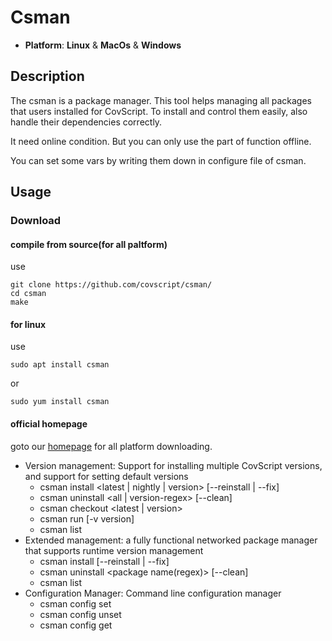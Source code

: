 # Csman

* **Platform**: **Linux** & **MacOs** & **Windows**

## Description 

  The csman is a package manager. This tool helps managing all packages that users installed for CovScript. To install and control them easily, also handle their dependencies correctly.    
  
  It need online condition. But you can only use the part of function offline.    
  
  You can set some vars by writing them down in configure file of csman.    

## Usage

### Download

#### compile from source(for all paltform)

use    

``` shell
git clone https://github.com/covscript/csman/
cd csman
make 
```

#### for linux

use    

``` shell
sudo apt install csman
```

or    

``` shell
sudo yum install csman
```

#### official homepage

goto our [homepage](https://covariant.cn/covscript/) for all platform downloading.       

+ Version management: Support for installing multiple CovScript versions, and support for setting default versions
	+ csman install <latest | nightly | version> [--reinstall | --fix]
	+ csman uninstall <all | version-regex> [--clean]
	+ csman checkout <latest | version>
	+ csman run [-v version] <command>
	+ csman list
+ Extended management: a fully functional networked package manager that supports runtime version management
	+ csman install <package name> [--reinstall | --fix]
	+ csman uninstall <package name(regex)> [--clean]
	+ csman list
+ Configuration Manager: Command line configuration manager
	+ csman config set
	+ csman config unset
	+ csman config get
